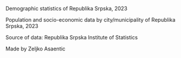 Demographic statistics of Republika Srpska, 2023

Population and socio-economic data by city/municipality of Republika Srpska, 2023

Source of data: Republika Srpska Institute of Statistics

Made by Zeljko Asaentic
